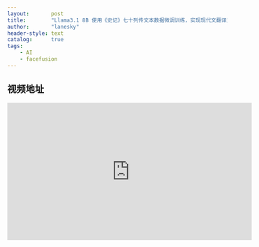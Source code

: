 ```yaml
---
layout:       post
title:        "Llama3.1 8B 使用《史记》七十列传文本数据微调训练，实现现代文翻译至古文，效果还不错! | colab |   unsloth | hugging face | 大模型微调"
author:       "lanesky"
header-style: text
catalog:      true
tags:
    - AI
    - facefusion
---
```




## 视频地址

<iframe width="560" height="315" src="https://www.youtube.com/embed/Tq6qPw8EUVg?si=cmc94FaWe_xcOZs7" title="YouTube video player" frameborder="0" allow="accelerometer; autoplay; clipboard-write; encrypted-media; gyroscope; picture-in-picture; web-share" referrerpolicy="strict-origin-when-cross-origin" allowfullscreen></iframe>